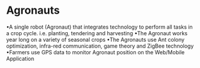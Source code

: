 # Agronauts
•A single robot (Agronaut) that integrates technology to perform all tasks in a crop cycle. i.e. planting,  tendering  and harvesting 
•The Agronaut works year long on a variety of seasonal crops 
•The Agronauts use Ant colony optimization, infra-red communication,  game theory and ZigBee technology  
•Farmers use GPS data to monitor  Agronaut position on the Web/Mobile Application 
